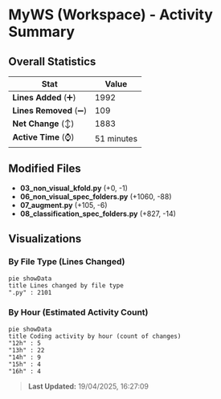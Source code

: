 # MyWS (Workspace) - Activity Summary 

## Overall Statistics

| Stat                   | Value                                                             |
| ---------------------- | ----------------------------------------------------------------- |
| **Lines Added** (➕)   | 1992                                          |
| **Lines Removed** (➖) | 109                                        |
| **Net Change** (↕)    | 1883                |
| **Active Time** (⌚)   | 51 minutes |


## Modified Files
- **03_non_visual_kfold.py** (+0, -1)
- **06_non_visual_spec_folders.py** (+1060, -88)
- **07_augment.py** (+105, -6)
- **08_classification_spec_folders.py** (+827, -14)

## Visualizations

### By File Type (Lines Changed)

```mermaid
pie showData
title Lines changed by file type
".py" : 2101
```

### By Hour (Estimated Activity Count)

```mermaid
pie showData
title Coding activity by hour (count of changes)
"12h" : 5
"13h" : 22
"14h" : 9
"15h" : 4
"16h" : 4
```


> **Last Updated:** 19/04/2025, 16:27:09